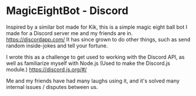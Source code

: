 # MagicEightBot - Discord

Inspired by a similar bot made for Kik, this is a simple magic eight ball bot I made for a Discord server me and my friends are in.  
https://discordapp.com/ 
It has since grown to do other things, such as send random inside-jokes and tell your fortune.

I wrote this as a challenge to get used to working with the Discord API, as well as familiarize myself with Node.js (Used to make the Discord.js module.) 
https://discord.js.org/#/

Me and my friends have had many laughs using it, and it's solved many internal issues / disputes between us.
